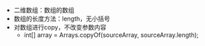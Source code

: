 - 二维数组：数组的数组
- 数组的长度方法：length，无小括号
- 对数组进行copy，不改变参数内容
	- int[] array = Arrays.copyOf(sourceArray, sourceArray.length);